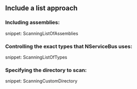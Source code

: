 ## Include a list approach


### Including assemblies:

snippet: ScanningListOfAssemblies


### Controlling the exact types that NServiceBus uses:

snippet: ScanningListOfTypes


### Specifying the directory to scan:

snippet: ScanningCustomDirectory